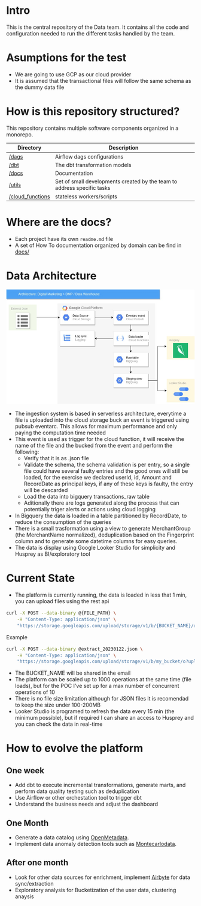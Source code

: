 # Intro

This is the central repository of the Data team. It contains all the code and
configuration needed to run the different tasks handled by the team.

# Asumptions for the test

* We are going to use GCP as our cloud provider
* It is assumed that the transactional files will follow the same schema as the dummy data file


# How is this repository structured?

This repository contains multiple software components organized in a monorepo.

 |Directory                      | Description                                                |       
 |------------------------------ | -----------------------------------------------------------|
 |[/dags](/dags)  | Airflow dags configurations                             |
 |[/dbt](/dbt)            | The dbt  transformation models                                             |
 |[/docs](/docs)    | Documentation|
 |[/utils](projects/utils)    | Set of small developments created by the team to address specific tasks|
 |[/cloud_functions](/cloud_functions)    | stateless workers/scripts|

# Where are the docs?
* Each project have its own `readme.md` file
* A set of How To documentation organized by domain can be find in [docs/](docs/)



# Data Architecture

![Data Stack](data-stack.jpg)

* The ingestion system is based in serverless architecture, everytime a file is uploaded into the cloud storage buck an event is triggered using pubsub eventarc. This allows for maximum performance and only paying the computation time needed
* This event is used as trigger for the cloud function, it will receive the name of the file and the bucked from the event and perform the following:
    * Verify that it is as .json file
    * Validate the schema, the schema validation is per entry, so a single file could have several faulty entries and the good ones will still be loaded, for the exercise we declared userId, id, Amount and RecordDate as principal keys, if any of these keys is faulty, the entry will be descarded
    * Load the data into bigquery transactions_raw table
    * Aditionally there are logs generated along the process that can potentially triger alerts or actions using cloud logging
* In Bigquery the data is loaded in a table partitioned by RecordDate, to reduce the consumption of the queries
* There is a small trasformation using a view to generate MerchantGroup (the MerchantName normalized), deduplication based on the Fingerprint column and to generate some datetime columns for easy queries.
* The data is display using Google Looker Studio for simplicity and Husprey as BI/exploratory tool

# Current State
* The platform is currently running, the data is loaded in less that 1 min, you can upload files using the rest api
```bash
curl -X POST --data-binary @{FILE_PATH} \
    -H "Content-Type: application/json" \
    "https://storage.googleapis.com/upload/storage/v1/b/{BUCKET_NAME}/o?uploadType=media&name={FILE_NAME}"
```
Example

```bash
curl -X POST --data-binary @extract_20230122.json \
    -H "Content-Type: application/json" \
    "https://storage.googleapis.com/upload/storage/v1/b/my_bucket/o?uploadType=media&name=extract_20230122.json"
```
* The BUCKET_NAME will be shared in the email
* The platform can be scaled up to 1000 operations at the same time (file loads), but for the POC I've set up for a max number of concurrent operations of 10
* There is no file size limitation although for JSON files it is recomendad to keep the size under 100-200MB
* Looker Studio is programed to refresh the data every 15 min (the minimum possible), but if required I can share an access to Husprey and you can check the data in real-time 

# How to evolve the platform

## One week
* Add dbt to execute incremental transformations, generate marts, and perform data quality testing such as deduplication
* Use Airflow or other orchestation tool to trigger dbt 
* Understand the business needs and adjust the dashboard

## One Month
* Generate a data catalog using [OpenMetadata](https://docs.open-metadata.org/).
* Implement data anomaly detection tools such as  [Montecarlodata](https://www.montecarlodata.com/).

## After one month
* Look for other data sources for enrichment, implement [Airbyte](https://airbyte.com/) for data sync/extraction
* Exploratory analysis for Bucketization of the user data, clustering anaysis
